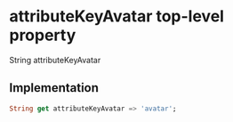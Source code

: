 


# attributeKeyAvatar top-level property











String attributeKeyAvatar
  







## Implementation

```dart
String get attributeKeyAvatar => 'avatar';
```









